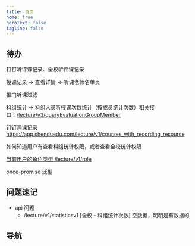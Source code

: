```yaml
---
title: 首页
home: true
heroText: false
tagline: false
---
```


## 待办

钉钉听评课记录、全校听评课记录

授课记录 -> 查看详情 -> 听课老师名单页

推门听课过滤

科组统计 -> 科组人员听授课次数统计（按成员统计次数）相关接口：[/lecture/v3/queryEvaluationGroupMember](https://doc.shenduedu.com/#/%E5%B0%8F%CF%80%E6%99%BA%E5%90%AC/%E7%A7%91%E7%BB%84/%E6%A0%B9%E6%8D%AE%E7%A7%91%E7%BB%84%E6%9F%A5%E8%AF%A2%E6%88%90%E5%91%98%E4%BF%A1%E6%81%AF)

钉钉评课记录 https://app.shenduedu.com/lecture/v1/courses_with_recording_resource

如何知道用户有查看科组统计权限，或者查看全校统计权限

[当前用户的角色类型 /lecture/v1/role](https://doc.shenduedu.com/#/%E5%B0%8F%CF%80%E6%99%BA%E5%90%AC/%E6%9F%A5%E8%AF%A2%E5%BD%93%E5%89%8D%E7%94%A8%E6%88%B7%E7%9A%84%E8%A7%92%E8%89%B2%E5%88%97%E8%A1%A8)

once-promise 泛型

## 问题速记

- api 问题
  - /lecture/v1/statisticsv1 [全校 - 科组统计次数] 空数据，明明是有数据的

## 导航

<HomeView></HomeView>

<script lang="ts" setup>
import HomeView from '!/components/HomeView.vue'
</script>
